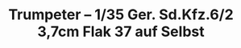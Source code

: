 ---
layout: product
title: "Trumpeter – 1/35 Ger. Sd.Kfz.6/2 3,7cm Flak 37 auf Selbst "
price: "4500" 
desc: "N/A"
img_path: "/assets/img/TRU05532.jpg"
brand: "N/A"
available: false
special_offer: false
new: false
soon: false
cat: "010000"
subcat: "013400"
subsubcat: "0N/A"
sifra: "TRU05532"
popular: false
---